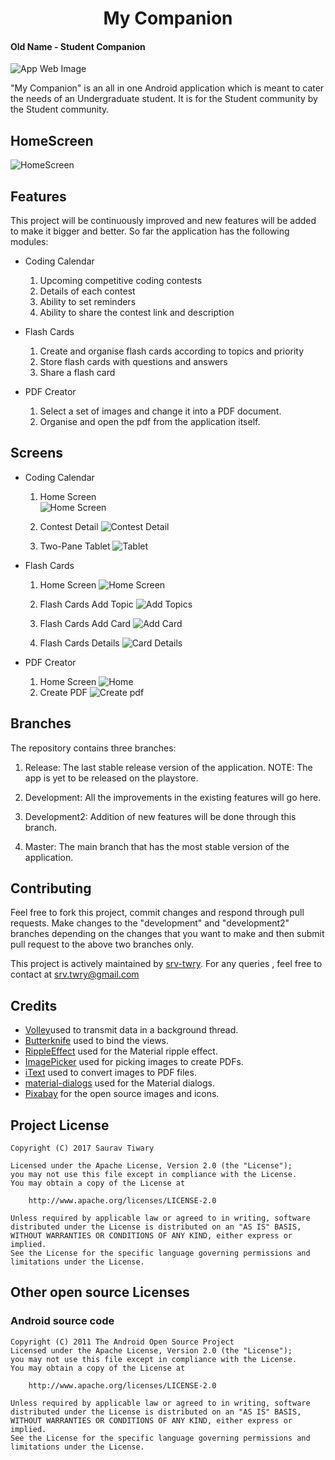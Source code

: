 
<div style="text-align: center; "> <h1> My Companion </h1> </div>

#### Old Name - Student Companion  


![App Web Image](https://raw.githubusercontent.com/srv-twry/My-Companion/development/ImagesAndScreenshots/StudentCompanion.png)

"My Companion" is an all in one Android application which is meant to cater the needs of an Undergraduate student. It is for the Student community by the Student community.  

## HomeScreen
![HomeScreen](https://raw.githubusercontent.com/srv-twry/My-Companion/development/ImagesAndScreenshots/HomeScreen.png)

## Features
This project will be continuously improved and new features will be added to make it bigger and better. So far the application has the following modules:    

+ Coding Calendar
    1. Upcoming competitive coding contests
    2. Details of each contest
    3. Ability to set reminders
    4. Ability to share the contest link and description
    
+ Flash Cards
    1. Create and organise flash cards according to topics and priority
    2. Store flash cards with questions and answers
    3. Share a flash card

+ PDF Creator
    1. Select a set of images and change it into a PDF document.
    2. Organise and open the pdf from the application itself.  

## Screens
+ Coding Calendar
    1. Home Screen  
              ![Home Screen](https://raw.githubusercontent.com/srv-twry/My-Companion/development/ImagesAndScreenshots/CodingCalendarHome.png) 

    2. Contest Detail
              ![Contest Detail](https://raw.githubusercontent.com/srv-twry/My-Companion/development/ImagesAndScreenshots/CodingCalendarContestDetails.png)

    3. Two-Pane Tablet
              ![Tablet](https://raw.githubusercontent.com/srv-twry/My-Companion/development/ImagesAndScreenshots/CodingCalendarTwoPane.png)


+ Flash Cards
    1. Home Screen
              ![Home Screen](https://raw.githubusercontent.com/srv-twry/My-Companion/development/ImagesAndScreenshots/FlashCardsTopicsHome.png)   

    2. Flash Cards Add Topic
              ![Add Topics](https://raw.githubusercontent.com/srv-twry/My-Companion/development/ImagesAndScreenshots/FlashCardsAddTopic.png) 

    3. Flash Cards Add Card
              ![Add Card](https://raw.githubusercontent.com/srv-twry/My-Companion/development/ImagesAndScreenshots/FlashCardsAddCard.png)   

    4. Flash Cards Details
              ![Card Details](https://raw.githubusercontent.com/srv-twry/My-Companion/development/ImagesAndScreenshots/FlashCardDetails.png)  


+ PDF Creator
    1. Home Screen
              ![Home](https://raw.githubusercontent.com/srv-twry/My-Companion/development/ImagesAndScreenshots/PDFCreatorHome.png)
    2. Create PDF
              ![Create pdf](https://raw.githubusercontent.com/srv-twry/My-Companion/development/ImagesAndScreenshots/PDFCreatorCreatePDF.png)  


## Branches
The repository contains three branches:  

 1. Release: The last stable release version of the application.
            NOTE: The app is yet to be released on the playstore.

 2. Development: All the improvements in the existing features will go here.
 
 3. Development2: Addition of new features will be done through this branch.           
 4. Master: The main branch that has the most stable version of the application.    
 
## Contributing
Feel free to fork this project, commit changes and respond through pull requests. Make changes to the "development" and "development2" branches depending on the changes that you want to make and then submit pull request to the above two branches only.

This project is actively maintained by [srv-twry](https://github.com/srv-twry/My-Companion). For any queries , feel free to contact at srv.twry@gmail.com

## Credits

+ [Volley](https://github.com/google/volley)used to transmit data in a background thread.
+ [Butterknife](https://github.com/JakeWharton/butterknife) used to bind the views.
+ [RippleEffect](https://github.com/emanzanoaxa/RippleEffect) used for the Material ripple effect.  
+ [ImagePicker](https://github.com/nguyenhoanglam/ImagePicker) used for picking images to create PDFs.
+ [iText](https://github.com/itext/itextpdf) used to convert images to PDF files.
+ [material-dialogs](https://github.com/afollestad/material-dialogs) used for the Material dialogs.
+ [Pixabay](https://pixabay.com/) for the open source images and icons.  


## Project License
```
Copyright (C) 2017 Saurav Tiwary

Licensed under the Apache License, Version 2.0 (the "License");
you may not use this file except in compliance with the License.
You may obtain a copy of the License at

    http://www.apache.org/licenses/LICENSE-2.0

Unless required by applicable law or agreed to in writing, software
distributed under the License is distributed on an "AS IS" BASIS,
WITHOUT WARRANTIES OR CONDITIONS OF ANY KIND, either express or implied.
See the License for the specific language governing permissions and
limitations under the License.
```
## Other open source Licenses

### Android source code
```
Copyright (C) 2011 The Android Open Source Project
Licensed under the Apache License, Version 2.0 (the "License");
you may not use this file except in compliance with the License.
You may obtain a copy of the License at

    http://www.apache.org/licenses/LICENSE-2.0

Unless required by applicable law or agreed to in writing, software
distributed under the License is distributed on an "AS IS" BASIS,
WITHOUT WARRANTIES OR CONDITIONS OF ANY KIND, either express or implied.
See the License for the specific language governing permissions and
limitations under the License.
```

